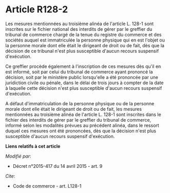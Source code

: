 # Article R128-2

Les mesures mentionnées au troisième alinéa de l'article L. 128-1 sont inscrites sur le fichier national des interdits de
gérer par le greffier du tribunal de commerce chargé de la tenue du registre du commerce et des sociétés auquel est
immatriculée la personne physique qui en est l'objet ou la personne morale dont elle était le dirigeant de droit ou de fait,
dès que la décision de ce tribunal n'est plus susceptible d'aucun recours suspensif d'exécution. 

Ce greffier procède également à l'inscription de ces mesures dès qu'il en est informé, soit par celui du tribunal de commerce
ayant prononcé la décision, soit par le ministère public lorsqu'elle a été prononcée par une juridiction civile ou pénale,
dans le délai de trois jours à compter de la date à laquelle cette décision n'est plus susceptible d'aucun recours suspensif
d'exécution. 

A défaut d'immatriculation de la personne physique ou de la personne morale dont elle était le dirigeant de droit ou de fait,
les mesures mentionnées au troisième alinéa de l'article L. 128-1 sont inscrites dans le fichier des interdits de gérer par
le greffier du tribunal de commerce, informé selon les modalités prévues au précédent alinéa, dans le ressort duquel ces
mesures ont été prononcées, dès que la décision n'est plus susceptible d'aucun recours suspensif d'exécution.

**Liens relatifs à cet article**

_Modifié par_:

  - Décret n°2015-417 du 14 avril 2015 - art. 9

_Cite_:

  - Code de commerce - art. L128-1
